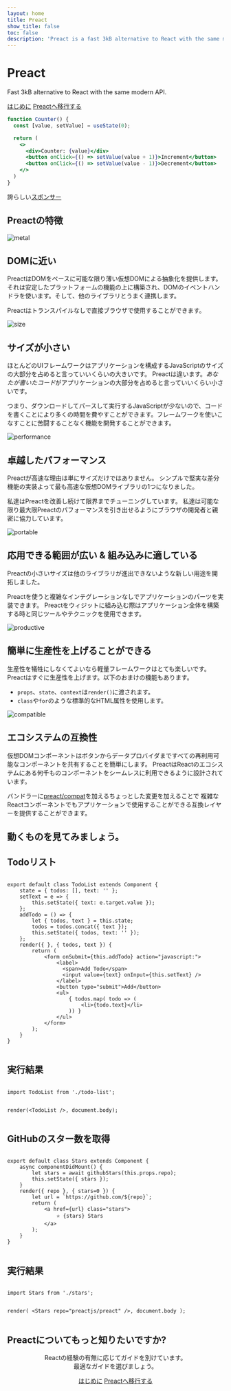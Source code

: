 ```yaml
---
layout: home
title: Preact
show_title: false
toc: false
description: 'Preact is a fast 3kB alternative to React with the same modern API'
---
```


<jumbotron>
    <h1>
        <logo height="1.5em" title="Preact" text inverted>Preact</logo>
    </h1>
    <p class="tagline">Fast 3kB alternative to React with the same modern API.</p>
    <p class="intro-buttons">
        <a href="/guide/v10/getting-started" class="btn primary">はじめに</a>
        <a href="/guide/v10/switching-to-preact" class="btn secondary">Preactへ移行する</a>
    </p>
</jumbotron>

```jsx
function Counter() {
  const [value, setValue] = useState(0);

  return (
    <>
      <div>Counter: {value}</div>
      <button onClick={() => setValue(value + 1)}>Increment</button>
      <button onClick={() => setValue(value - 1)}>Decrement</button>
    </>
  )
}
```

<section class="sponsors">
  <p>誇らしい<a href="https://opencollective.com/preact">スポンサー</a></p>
  <sponsors></sponsors>
</section>

<section class="home-top">
    <h1>Preactの特徴</h1>
</section>

<section class="home-section">
  <img src="/assets/home/metal.svg" alt="metal">

  <div>
    <h2>DOMに近い</h2>
    <p>
      PreactはDOMをベースに可能な限り薄い仮想DOMによる抽象化を提供します。
      それは安定したプラットフォームの機能の上に構築され、DOMのイベントハンドラを使います。そして、他のライブラリとうまく連携します。
    </p>
    <p>
      Preactはトランスパイルなしで直接ブラウザで使用することができます。
    </p>
  </div>
</section>

<section class="home-section">
  <img src="/assets/home/size.svg" alt="size">

  <div>
    <h2>サイズが小さい</h2>
    <p>
      ほとんどのUIフレームワークはアプリケーションを構成するJavaScriptのサイズの大部分を占めると言っていいくらいの大きいです。
      Preactは違います。<em>あなたが書いたコード</em>がアプリケーションの大部分を占めると言っていいくらい小さいです。
    </p>
    <p>
      つまり、ダウンロードしてパースして実行するJavaScriptが少ないので、コードを書くことにより多くの時間を費やすことができます。フレームワークを使いこなすことに苦闘することなく機能を開発することができます。
    </p>
  </div>
</section>

<section class="home-section">
  <img src="/assets/home/performance.svg" alt="performance">

  <div>
    <h2>卓越したパフォーマンス</h2>
    <p>
      Preactが高速な理由は単にサイズだけではありません。
      シンプルで堅実な差分機能の実装よって最も高速な仮想DOMライブラリの1つになりました。
    </p>
    <p>
      私達はPreactを改善し続けて限界までチューニングしています。
      私達は可能な限り最大限Preactのパフォーマンスを引き出せるようにブラウザの開発者と親密に協力しています。
    </p>
  </div>
</section>

<section class="home-section">
  <img src="/assets/home/portable.svg" alt="portable">

  <div>
    <h2>応用できる範囲が広い & 組み込みに適している</h2>
    <p>
      Preactの小さいサイズは他のライブラリが進出できないような新しい用途を開拓しました。
    </p>
    <p>
      Preactを使うと複雑なインテグレーションなしでアプリケーションのパーツを実装できます。
      Preactをウィジットに組み込む際はアプリケーション全体を構築する時と同じツールやテクニックを使用できます。
    </p>
  </div>
</section>

<section class="home-section">
  <img src="/assets/home/productive.svg" alt="productive">

  <div>
    <h2>簡単に生産性を上げることができる</h2>
    <p>
      生産性を犠牲にしなくてよいなら軽量フレームワークはとても楽しいです。Preactはすぐに生産性を上げます。以下のおまけの機能もあります。
    </p>
    <ul>
      <li><code>props</code>、<code>state</code>、<code>context</code>は<code>render()</code>に渡されます。</li>
      <li><code>class</code>や<code>for</code>のような標準的なHTML属性を使用します。</li>
    </ul>
  </div>
</section>

<section class="home-section">
  <img src="/assets/home/compatible.svg" alt="compatible">

  <div>
    <h2>エコシステムの互換性</h2>
    <p>
      仮想DOMコンポーネントはボタンからデータプロバイダまですべての再利用可能なコンポーネントを共有することを簡単にします。
      PreactはReactのエコシステムにある何千ものコンポーネントをシームレスに利用できるように設計されています。
    </p>
    <p>
      バンドラーに<a href="/guide/v10/switching-to-preact#how-to-alias-preact-compat">preact/compat</a>を加えるちょっとした変更を加えることで
      複雑なReactコンポーネントでもアプリケーションで使用することができる互換レイヤーを提供することができます。
    </p>
  </div>
</section>

<section class="home-top">
    <h1>動くものを見てみましょう。</h1>
</section>

<section class="home-split">
    <div>
        <h2>Todoリスト</h2>
        <pre><code class="lang-jsx">
export default class TodoList extends Component {
    state = { todos: [], text: '' };
    setText = e =&gt; {
        this.setState({ text: e.target.value });
    };
    addTodo = () =&gt; {
        let { todos, text } = this.state;
        todos = todos.concat({ text });
        this.setState({ todos, text: '' });
    };
    render({ }, { todos, text }) {
        return (
            &lt;form onSubmit={this.addTodo} action="javascript:"&gt;
                &lt;label&gt;
                  &lt;span&gt;Add Todo&lt;/span&gt;
                  &lt;input value={text} onInput={this.setText} /&gt;
                &lt;/label&gt;
                &lt;button type="submit"&gt;Add&lt;/button&gt;
                &lt;ul&gt;
                    { todos.map( todo =&gt; (
                        &lt;li&gt;{todo.text}&lt;/li&gt;
                    )) }
                &lt;/ul&gt;
            &lt;/form&gt;
        );
    }
}
        </code></pre>
    </div>
    <div>
        <h2>実行結果</h2>
        <pre repl="false"><code class="lang-jsx">
import TodoList from './todo-list';

render(&lt;TodoList /&gt;, document.body);
        </code></pre>
        <div class="home-demo">
            <todo-list></todo-list>
        </div>
    </div>
</section>

<section class="home-split">
    <div>
        <h2>GitHubのスター数を取得</h2>
        <pre><code class="lang-jsx">
export default class Stars extends Component {
    async componentDidMount() {
        let stars = await githubStars(this.props.repo);
        this.setState({ stars });
    }
    render({ repo }, { stars=0 }) {
        let url = `https://github.com/${repo}`;
        return (
            &lt;a href={url} class="stars"&gt;
                ⭐️ {stars} Stars
            &lt;/a&gt;
        );
    }
}
        </code></pre>
    </div>
    <div>
        <h2>実行結果</h2>
        <pre repl="false"><code class="lang-jsx">
import Stars from './stars';

render(
    &lt;Stars repo="preactjs/preact" /&gt;,
    document.body
);
        </code></pre>
        <div class="home-demo">
            <github-stars simple user="preactjs" repo="preact"></github-stars>
        </div>
    </div>
</section>

<section class="home-top">
    <h1>Preactについてもっと知りたいですか?</h1>
</section>

<section style="text-align:center;">
    <p>
        Reactの経験の有無に応じてガイドを別けています。
        <br>
        最適なガイドを選びましょう。
    </p>
    <p>
        <a href="/guide/v10/getting-started" class="btn primary">はじめに</a>
        <a href="/guide/v10/switching-to-preact" class="btn secondary">Preactへ移行する</a>
    </p>
</section>
